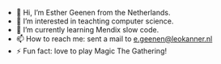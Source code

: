 - 👋 Hi, I’m Esther Geenen from the Netherlands.
- 👀 I’m interested in teachting computer science.
- 🌱 I’m currently learning Mendix slow code.
- 📫 How to reach me: sent a mail to e.geenen@leokanner.nl
- ⚡ Fun fact: love to play Magic The Gathering!

<!---
esthergeenen/esthergeenen is a ✨ special ✨ repository because its `README.md` (this file) appears on your GitHub profile.
You can click the Preview link to take a look at your changes.
--->
